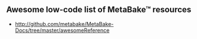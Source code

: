 
## Awesome low-code list of MetaBake&trade; resources

- http://github.com/metabake/MetaBake-Docs/tree/master/awesomeReference